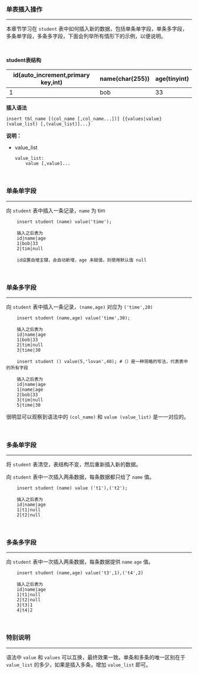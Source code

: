 ### 单表插入操作
<hr>

本章节学习在 `student` 表中如何插入新的数据，包括单条单字段，单条多字段，多条单字段，多条多字段，下面会列举所有情形下的示例，以便说明。

<br>

**student表结构**

id(auto_increment,primary key,int)|name(char(255))|age(tinyint)
-|-|-
1|bob|33

**插入语法**

`insert tbl_name [(col_name [,col_name...])] {{values|value} (value_list) [,(value_list)]...}`

**说明：**

* value_list

    ```
    value_list:
        value [,value]...
    ```

<br>

### 单条单字段

<hr>

向 `student` 表中插入一条记录，`name` 为 tim
```
    insert student (name) value('time');

    插入之后表为
    id|name|age
    1|bob|33
    2|tim|null

    id设置自增主键，会自动新增，age 未赋值，则使用默认值 null
```

<br>

### 单条多字段

<hr>

向 `student` 表中插入一条记录，`(name,age)` 对应为 `('time',20)`
```
    insert student (name,age) value('time',30);

    插入之后表为
    id|name|age
    1|bob|33
    2|tim|null
    3|time|30

    insert student () value(5,'lovan',40); #（）是一种简略的写法，代表表中的所有字段
    
    插入之后表为
    id|name|age
    1|name|age
    2|bob|33
    3|tim|null
    5|time|30
```
很明显可以观察到语法中的 `(col_name)` 和 `value (value_list)` 是一一对应的。

<br>

### 多条单字段

<hr>

将 `student` 表清空，表结构不变，然后重新插入新的数据。

向 `student` 表中一次插入两条数据，每条数据都只给了 `name` 值。

```
    insert student (name) value ('t1'),('t2');

    插入之后表为
    id|name|age
    1|t1|null
    2|t2|null
```

<br>

### 多条多字段

<hr>

向 `student` 表中一次插入两条数据，每条数据提供 `name` `age` 值。

```
    insert student (name,age) value('t3',1),('t4',2)

    插入之后表为
    id|name|age
    1|t1|null
    2|t2|null
    3|t3|1
    4|t4|2    
```

<br>

### 特别说明
<hr>

语法中 `value` 和 `values` 可以互换，最终效果一致。单条和多条的唯一区别在于 `value_list` 的多少，如果是插入多条，增加 `value_list` 即可。